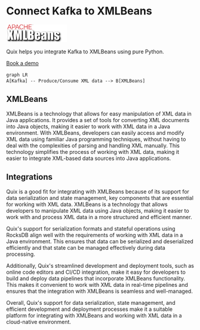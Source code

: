 # Connect Kafka to XMLBeans

![](./images/logo_1.jpg)

Quix helps you integrate Kafka to XMLBeans using pure Python.

<div>
<a class="md-button md-button--primary" href="https://share.hsforms.com/1iW0TmZzKQMChk0lxd_tGiw4yjw2?__hstc=175542013.2303933fbd746c0ac86d9ccbe9bc9100.1728383268831.1729603416735.1729620918855.31&__hssc=175542013.1.1729620918855&__hsfp=2132701734" target="_blank" style="margin-right:.5rem;">Book a demo</a>
<br/>
</div>

```mermaid
graph LR
A[Kafka] -- Produce/Consume XML data --> B[XMLBeans]
```

## XMLBeans

XMLBeans is a technology that allows for easy manipulation of XML data in Java applications. It provides a set of tools for converting XML documents into Java objects, making it easier to work with XML data in a Java environment. With XMLBeans, developers can easily access and modify XML data using familiar Java programming techniques, without having to deal with the complexities of parsing and handling XML manually. This technology simplifies the process of working with XML data, making it easier to integrate XML-based data sources into Java applications.

## Integrations

Quix is a good fit for integrating with XMLBeans because of its support for data serialization and state management, key components that are essential for working with XML data. XMLBeans is a technology that allows developers to manipulate XML data using Java objects, making it easier to work with and process XML data in a more structured and efficient manner.

Quix's support for serialization formats and stateful operations using RocksDB align well with the requirements of working with XML data in a Java environment. This ensures that data can be serialized and deserialized efficiently and that state can be managed effectively during data processing.

Additionally, Quix's streamlined development and deployment tools, such as online code editors and CI/CD integration, make it easy for developers to build and deploy data pipelines that incorporate XMLBeans functionality. This makes it convenient to work with XML data in real-time pipelines and ensures that the integration with XMLBeans is seamless and well-managed.

Overall, Quix's support for data serialization, state management, and efficient development and deployment processes make it a suitable platform for integrating with XMLBeans and working with XML data in a cloud-native environment.

